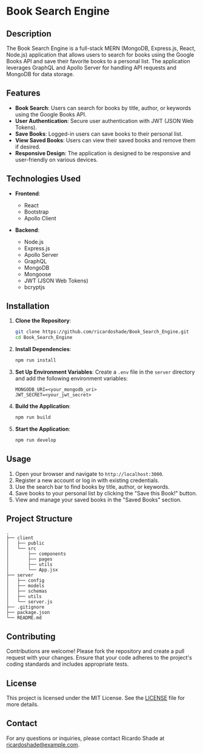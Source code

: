# Book Search Engine

## Description

The Book Search Engine is a full-stack MERN (MongoDB, Express.js, React, Node.js) application that allows users to search for books using the Google Books API and save their favorite books to a personal list. The application leverages GraphQL and Apollo Server for handling API requests and MongoDB for data storage.

## Features

- **Book Search**: Users can search for books by title, author, or keywords using the Google Books API.
- **User Authentication**: Secure user authentication with JWT (JSON Web Tokens).
- **Save Books**: Logged-in users can save books to their personal list.
- **View Saved Books**: Users can view their saved books and remove them if desired.
- **Responsive Design**: The application is designed to be responsive and user-friendly on various devices.

## Technologies Used

- **Frontend**:
  - React
  - Bootstrap
  - Apollo Client

- **Backend**:
  - Node.js
  - Express.js
  - Apollo Server
  - GraphQL
  - MongoDB
  - Mongoose
  - JWT (JSON Web Tokens)
  - bcryptjs

## Installation

1. **Clone the Repository**:
   ```bash
   git clone https://github.com/ricardoshade/Book_Search_Engine.git
   cd Book_Search_Engine
   ```

2. **Install Dependencies**:
   ```bash
   npm run install
   ```

3. **Set Up Environment Variables**:
   Create a `.env` file in the `server` directory and add the following environment variables:
   ```
   MONGODB_URI=<your_mongodb_uri>
   JWT_SECRET=<your_jwt_secret>
   ```

4. **Build the Application**:
   ```bash
   npm run build
   ```

5. **Start the Application**:
   ```bash
   npm run develop
   ```

## Usage

1. Open your browser and navigate to `http://localhost:3000`.
2. Register a new account or log in with existing credentials.
3. Use the search bar to find books by title, author, or keywords.
4. Save books to your personal list by clicking the "Save this Book!" button.
5. View and manage your saved books in the "Saved Books" section.

## Project Structure

```
.
├── client
│   ├── public
│   └── src
│       ├── components
│       ├── pages
│       ├── utils
│       └── App.jsx
├── server
│   ├── config
│   ├── models
│   ├── schemas
│   ├── utils
│   └── server.js
├── .gitignore
├── package.json
└── README.md
```

## Contributing

Contributions are welcome! Please fork the repository and create a pull request with your changes. Ensure that your code adheres to the project's coding standards and includes appropriate tests.

## License

This project is licensed under the MIT License. See the [LICENSE](LICENSE) file for more details.

## Contact

For any questions or inquiries, please contact Ricardo Shade at [ricardoshade@example.com](mailto:ricardoshade@example.com).

```
